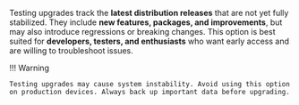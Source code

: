 Testing upgrades track the **latest distribution releases** that are not yet fully stabilized. They include **new features, packages, and improvements**, but may also introduce regressions or breaking changes. This option is best suited for **developers, testers, and enthusiasts** who want early access and are willing to troubleshoot issues. 

!!! Warning

    Testing upgrades may cause system instability. Avoid using this option on production devices. Always back up important data before upgrading.  


